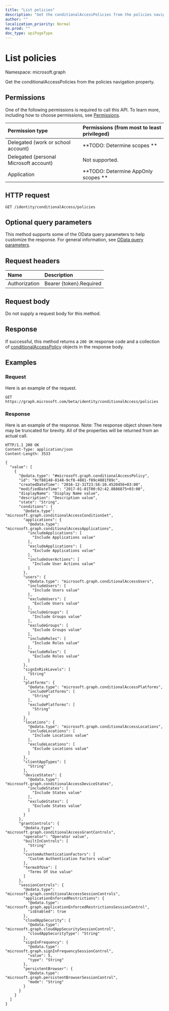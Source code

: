 ```yaml
---
title: "List policies"
description: "Get the conditionalAccessPolicies from the policies navigation property."
author: ""
localization_priority: Normal
ms.prod: ""
doc_type: apiPageType
---
```


# List policies

Namespace: microsoft.graph

Get the conditionalAccessPolicies from the policies navigation property.

## Permissions
One of the following permissions is required to call this API. To learn more, including how to choose permissions, see [Permissions](/concepts/permissions-reference.md).

|Permission type|Permissions (from most to least privileged)|
|:---|:---|
|Delegated (work or school account)|**TODO: Determine scopes **|
|Delegated (personal Microsoft account)|Not supported.|
|Application|**TODO: Determine AppOnly scopes **|

## HTTP request
<!-- {
  "blockType": "ignored"
}
-->
``` http
GET /identity/conditionalAccess/policies
```

## Optional query parameters
This method supports some of the OData query parameters to help customize the response. For general information, see [OData query parameters](/graph/query-parameters).

## Request headers
|Name|Description|
|:---|:---|
|Authorization|Bearer {token}.Required|

## Request body
Do not supply a request body for this method.

## Response
If successful, this method returns a `200 OK` response code and a collection of [conditionalAccessPolicy](../resources/conditionalaccesspolicy.md) objects in the response body.

## Examples

### Request
Here is an example of the request.
<!-- {
  "blockType": "request",
  "name": "get_conditionalaccesspolicy"
}
-->
``` http
GET https://graph.microsoft.com/beta/identity/conditionalAccess/policies
```

### Response
Here is an example of the response. Note: The response object shown here may be truncated for brevity. All of the properties will be returned from an actual call.
<!-- {
  "blockType": "response",
  "truncated": true,
  "@odata.type": "collection(microsoft.graph.conditionalaccesspolicy)"
}
-->
``` http
HTTP/1.1 200 OK
Content-Type: application/json
Content-Length: 3533

{
  "value": [
    {
      "@odata.type": "#microsoft.graph.conditionalAccessPolicy",
      "id": "9cf88148-8148-9cf8-4881-f89c4881f89c",
      "createdDateTime": "2016-12-31T23:58:10.4520456+03:00",
      "modifiedDateTime": "2017-01-01T00:02:42.8886875+03:00",
      "displayName": "Display Name value",
      "description": "Description value",
      "state": "String",
      "conditions": {
        "@odata.type": "microsoft.graph.conditionalAccessConditionSet",
        "applications": {
          "@odata.type": "microsoft.graph.conditionalAccessApplications",
          "includeApplications": [
            "Include Applications value"
          ],
          "excludeApplications": [
            "Exclude Applications value"
          ],
          "includeUserActions": [
            "Include User Actions value"
          ]
        },
        "users": {
          "@odata.type": "microsoft.graph.conditionalAccessUsers",
          "includeUsers": [
            "Include Users value"
          ],
          "excludeUsers": [
            "Exclude Users value"
          ],
          "includeGroups": [
            "Include Groups value"
          ],
          "excludeGroups": [
            "Exclude Groups value"
          ],
          "includeRoles": [
            "Include Roles value"
          ],
          "excludeRoles": [
            "Exclude Roles value"
          ]
        },
        "signInRiskLevels": [
          "String"
        ],
        "platforms": {
          "@odata.type": "microsoft.graph.conditionalAccessPlatforms",
          "includePlatforms": [
            "String"
          ],
          "excludePlatforms": [
            "String"
          ]
        },
        "locations": {
          "@odata.type": "microsoft.graph.conditionalAccessLocations",
          "includeLocations": [
            "Include Locations value"
          ],
          "excludeLocations": [
            "Exclude Locations value"
          ]
        },
        "clientAppTypes": [
          "String"
        ],
        "deviceStates": {
          "@odata.type": "microsoft.graph.conditionalAccessDeviceStates",
          "includeStates": [
            "Include States value"
          ],
          "excludeStates": [
            "Exclude States value"
          ]
        }
      },
      "grantControls": {
        "@odata.type": "microsoft.graph.conditionalAccessGrantControls",
        "operator": "Operator value",
        "builtInControls": [
          "String"
        ],
        "customAuthenticationFactors": [
          "Custom Authentication Factors value"
        ],
        "termsOfUse": [
          "Terms Of Use value"
        ]
      },
      "sessionControls": {
        "@odata.type": "microsoft.graph.conditionalAccessSessionControls",
        "applicationEnforcedRestrictions": {
          "@odata.type": "microsoft.graph.applicationEnforcedRestrictionsSessionControl",
          "isEnabled": true
        },
        "cloudAppSecurity": {
          "@odata.type": "microsoft.graph.cloudAppSecuritySessionControl",
          "cloudAppSecurityType": "String"
        },
        "signInFrequency": {
          "@odata.type": "microsoft.graph.signInFrequencySessionControl",
          "value": 5,
          "type": "String"
        },
        "persistentBrowser": {
          "@odata.type": "microsoft.graph.persistentBrowserSessionControl",
          "mode": "String"
        }
      }
    }
  ]
}
```

